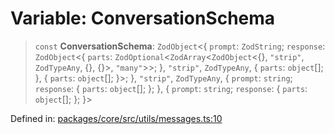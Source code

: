 # Variable: ConversationSchema

> `const` **ConversationSchema**: `ZodObject`\<\{ `prompt`: `ZodString`; `response`: `ZodObject`\<\{ `parts`: `ZodOptional`\<`ZodArray`\<`ZodObject`\<\{\}, `"strip"`, `ZodTypeAny`, \{\}, \{\}\>, `"many"`\>\>; \}, `"strip"`, `ZodTypeAny`, \{ `parts`: `object`[]; \}, \{ `parts`: `object`[]; \}\>; \}, `"strip"`, `ZodTypeAny`, \{ `prompt`: `string`; `response`: \{ `parts`: `object`[]; \}; \}, \{ `prompt`: `string`; `response`: \{ `parts`: `object`[]; \}; \}\>

Defined in: [packages/core/src/utils/messages.ts:10](https://github.com/GeoDaCenter/openassistant/blob/37d127dc7a76d6b5cf9de906c055e4c904e3dfed/packages/core/src/utils/messages.ts#L10)
